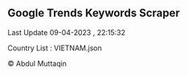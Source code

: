 

## Google Trends Keywords Scraper 
 
Last Update 09-04-2023 , 22:15:32

Country List :
VIETNAM.json



© Abdul Muttaqin 
